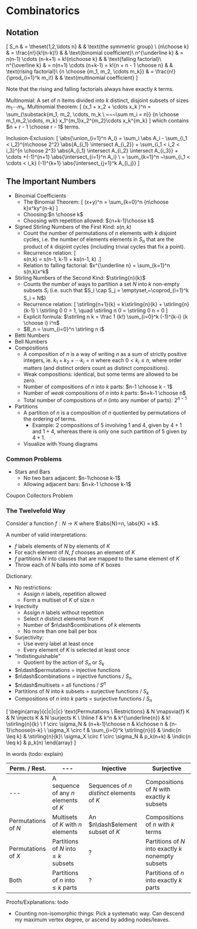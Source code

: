 # Combinatorics

## Notation
\[
S_n                                & = \theset{1,2,\ldots n}                                   &  & \text{the symmetric group} \\
{n\choose k}                       & = \frac{n!}{k!(n-k)!}                                     &  & \text{binomial coefficient}\\
n^{\underline k}                   & = n(n-1) \cdots (n-k+1) = k!{n\choose k}                  &  & \text{falling factorial}\\
n^{\overline k}                    & = n(n+1) \cdots (n+k-1) = k!{n + n - 1 \choose n}         &  & \text{rising factorial}\\
{n \choose {m_1, m_2, \cdots m_k}} & = \frac{n!}{\prod_{i=1}^k m_i!}                           &  & \text{multinomial coefficient}
\]

Note that the rising and falling factorials always have exactly $k$ terms.

Multinomial: A set of $n$ items divided into $k$ distinct, disjoint subsets of sizes $m_1 \cdots m_k$.
Multinomial theorem: 
\[
(x_1 + x_2 + \cdots x_k )^n 
= \sum_{\substack{m_1, m_2, \cdots, m_k \\ ~~~\sum m_i = n}} 
{n \choose m_1,m_2,\cdots, m_k}
x_1^{m_1}x_2^{m_2}\cdots x_k^{m_k}
\]
which contains $n + r - 1 \choose r - 1$ terms.

Inclusion-Exclusion: 
\[
\abs{\union_{i=1}^n A_i} 
= \sum_i \abs A_i - \sum_{i_1 < i_2}^{n\choose 2^2} \abs{A_{i_1} \intersect A_{i_2}} + 
\sum_{i_1 < i_2 < i_3}^{n \choose 2^3} \abs{A_{i_1} \intersect A_{i_2} \intersect A_{i_3}} + 
\cdots +(-1)^{n+1} \abs{\intersect_{i=1}^n A_i} \\ 
= \sum_{k=1}^n ~\sum_{i_1 < \cdots < i_k}  (-1)^{k+1} \abs{\intersect_{j=1}^k A_{i_j}}
\]

## The Important Numbers

- Binomial Coefficients
	- The Binomial Theorem: 
    \[
    (x+y)^n = \sum_{k=0}^n {n\choose k}x^ky^{n-k}
    \]
	- Choosing:$n \choose k$
	- Choosing with repetition allowed: ${n+k-1}\choose k$
- Signed Stirling Numbers of the First Kind: $s(n,k)$
	- Count the number of permutations of $n$ elements with $k$ disjoint cycles, i.e. the number of elements elements in $S_n$ that are the product of $k$ disjoint cycles (including trivial cycles that fix a point).
	- Recurrence relation:
    \[  
		s(n,k) = s(n-1, k-1) + ks(n-1, k)
    .\]
	- Relation to falling factorial: $x^{\underline n} = \sum_{k=1}^n s(n,k)x^k$
- Stirling Numbers of the Second Kind: $\stirling{n}{k}$
	- Counts the number of ways to partition a set $N$ into $k$ non-empty subsets $S_i$ (i.e. such that $S_i \cap S_j = \emptyset,~\coprod_{i=1}^k S_i = N$)
	- Recurrence relation:
	  \[
		\stirling{n+1}{k} = k\stirling{n}{k} + \stirling{n}{k-1} \\ 
		\stirling 0 0 = 1,
		\quad \stirling n 0 = \stirling 0 n = 0
		\]
	- Explicit formula: $\stirling n k = \frac 1 {k!} \sum_{i=0}^k (-1)^{k-i} {k \choose i} i^n$
	- $B_n = \sum_{i=0}^n \stirling n i$
- Betti Numbers
- Bell Numbers
- Compositions
	- A composition of $n$ is a way of writing $n$ as a sum of strictly positive integers, ie. $k_1 + k_2 + \cdots k_i = n$ where each $0 < k_i \leq n$, where order matters (and distinct orders count as distinct compositions).
	- Weak compositions: identical, but some terms are allowed to be zero.
	- Number of compositions of $n$ into $k$ parts: $n-1 \choose k - 1$
	- Number of _weak_ compositions of $n$ into $k$ parts: $n+k-1 \choose n$
	- Total number of compositions of $n$ (into any number of parts): $2^{n-1}$
- Partitions
	- A partition of $n$ is a composition of $n$ quotiented by permutations of the ordering of terms.
		- Example: 2 compositions of $5$ involving $1$ and $4$, given by $4+1$ and $1+4$, whereas there is only one such partition of $5$ given by $4+1$.
	- Visualize with Young diagrams

### Common Problems

- Stars and Bars
	- No two bars adjacent: $n-1\choose k-1$
	- Allowing adjacent bars: $n+k-1 \choose k-1$

Coupon Collectors Problem


### The Twelvefold Way

Consider a function $f: N \to K$ where $\abs{N}=n, \abs{K} = k$.

A number of valid interpretations:
- $f$ labels elements of $N$ by elements of $K$
- For each element of $N$, $f$ chooses an element of $K$
- $f$ partitions $N$ into classes that are mapped to the same element of $K$
- Throw each of $N$ balls into some of $K$ boxes

Dictionary:
- No restrictions:
	- Assign $n$ labels, repetition allowed
	- Form a multiset of $K$ of size $n$
- Injectivity
	- Assign $n$ labels without repetition
	- Select $n$ distinct elements from $K$
	- Number of $n\dash$combinations of $k$ elements
	- No more than one ball per box
- Surjectivity:
	- Use every label at least once
	- Every element of $K$ is selected at least once
- "Indistinguishable"
	- Quotient by the action of $S_n$ or $S_k$
- $n\dash$permutations = injective functions
- $n\dash$combinations = injective functions / $S_n$
- $n\dash$multisets = all functions / $S^n$
- Partitions of $N$ into $k$ subsets = surjective functions / $S_k$
- Compositions of $n$ into $k$ parts = surjective functions / $S_n$

\[
\begin{array}{c|c|c|c}
\text{Permutations \ Restrictions}  & N \mapsvia{f} K & N \injects K & N \surjects K
\\ \hline
f 															& k^n & k^{\underline{n}} & k! \stirling{n}{k}  \\
f \circ \sigma_N 								& {n+k-1}\choose n & k\choose n & {n-1}\choose{n-k} \\
\sigma_X \circ f 								& \sum_{i=0}^k \stirling{n}{i} & \indic{n \leq k} & \stirling{n}{k}\\
\sigma_X \circ f \circ \sigma_N & p_k(n+k) & \indic{n \leq k} & p_k(n)
\end{array}
\]

In words (todo: explain)

Perm. / Rest.       | ---                                     | Injective                                   | Surjective
--                  | ---                                     | ---                                         | --
---                 | A sequence of any $n$ elements of $K$   | Sequences of $n$ _distinct_ elements of $K$ | Compositions of $N$ with exactly $k$ subsets
Permutations of $N$ | Multisets of $K$ with $n$ elements      | An $n\dash$element subset of $K$            | Compositions of $n$ with $k$ terms
Permutations of $X$ | Partitions of $N$ into $\leq k$ subsets | ?                                           | Partitions of $N$ into exactly $k$ nonempty subsets
Both                | Partitions of $n$ into $\leq k$ parts   | ?                                           | Partitions of $n$ into exactly $k$ parts

Proofs/Explanations: todo


- Counting non-isomorphic things: Pick a systematic way. Can descend my maximum vertex degree, or ascend by adding nodes/leaves.
